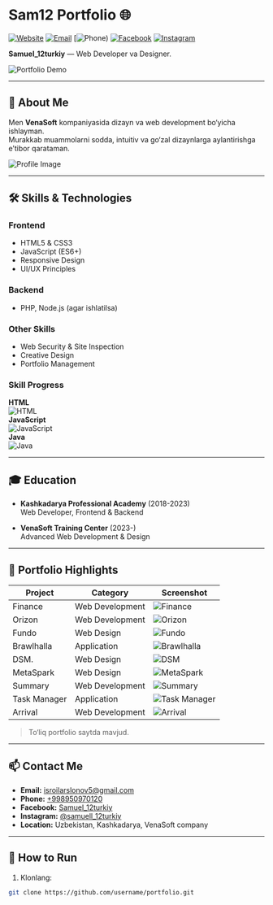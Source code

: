 # Sam12 Portfolio 🌐

[![Website](https://img.shields.io/badge/Website-Live-green?style=for-the-badge)](https://your-portfolio-link.com)
[![Email](https://img.shields.io/badge/Email-isroilarslonov5@gmail.com-blue?style=for-the-badge)](mailto:isroilarslonov5@gmail.com)
[![Phone](https://img.shields.io/badge/Phone-+998950970120-orange?style=for-the-badge))
[![Facebook](https://img.shields.io/badge/Facebook-Samuel_12turkiy-1877F2?style=for-the-badge)](https://www.facebook.com/isroil.arslonov.5/)
[![Instagram](https://img.shields.io/badge/Instagram-@samuell_12turkiy-E4405F?style=for-the-badge)](https://www.instagram.com/samuell_12turkiy/)

**Samuel_12turkiy** — Web Developer va Designer.  

![Portfolio Demo](./assets/images/portfolio-demo.gif)

---

## 🚀 About Me
Men **VenaSoft** kompaniyasida dizayn va web development bo‘yicha ishlayman.  
Murakkab muammolarni sodda, intuitiv va go‘zal dizaynlarga aylantirishga e’tibor qarataman.  

![Profile Image](rasm/photo_2023-03-22_11-27-03.jpg)  

---

## 🛠 Skills & Technologies

### Frontend
- HTML5 & CSS3  
- JavaScript (ES6+)  
- Responsive Design  
- UI/UX Principles  

### Backend
- PHP, Node.js (agar ishlatilsa)  

### Other Skills
- Web Security & Site Inspection  
- Creative Design  
- Portfolio Management  

### Skill Progress
**HTML**  
![HTML](https://progress-bar.dev/85/?title=HTML&width=200&color=ff0000)  
**JavaScript**  
![JavaScript](https://progress-bar.dev/50/?title=JavaScript&width=200&color=ffff00)  
**Java**  
![Java](https://progress-bar.dev/40/?title=Java&width=200&color=0000ff)  

---

## 🎓 Education
- **Kashkadarya Professional Academy** (2018-2023)  
  Web Developer, Frontend & Backend  

- **VenaSoft Training Center** (2023-)  
  Advanced Web Development & Design  

---

## 💼 Portfolio Highlights

| Project | Category | Screenshot |
|---------|----------|-----------|
| Finance | Web Development | ![Finance](./assets/images/project-1.jpg) |
| Orizon | Web Development | ![Orizon](./assets/images/project-2.png) |
| Fundo | Web Design | ![Fundo](./assets/images/project-3.jpg) |
| Brawlhalla | Application | ![Brawlhalla](./assets/images/project-4.png) |
| DSM. | Web Design | ![DSM](./assets/images/project-5.png) |
| MetaSpark | Web Design | ![MetaSpark](./assets/images/project-6.png) |
| Summary | Web Development | ![Summary](./assets/images/project-7.png) |
| Task Manager | Application | ![Task Manager](./assets/images/project-8.jpg) |
| Arrival | Web Development | ![Arrival](./assets/images/project-9.png) |

> To‘liq portfolio saytda mavjud.

---

## 📫 Contact Me

- **Email:** [isroilarslonov5@gmail.com](mailto:isroilarslonov5@gmail.com)  
- **Phone:** [+998950970120](tel:+998950970120)  
- **Facebook:** [Samuel_12turkiy](https://www.facebook.com/isroil.arslonov.5/)  
- **Instagram:** [@samuell_12turkiy](https://www.instagram.com/samuell_12turkiy/)  
- **Location:** Uzbekistan, Kashkadarya, VenaSoft company  

---

## 📝 How to Run

1. Klonlang:
```bash
git clone https://github.com/username/portfolio.git
